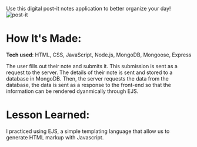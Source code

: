 Use this digital post-it notes application to better organize your day!
![post-it](https://user-images.githubusercontent.com/98935149/172019105-526ee65b-c256-4711-834a-9fc3f9caf937.jpg)


# <strong>How It's Made:</strong>
<strong>Tech used</strong>: HTML, CSS, JavaScript, Node.js, MongoDB, Mongoose, Express

The user fills out their note and submits it. This submission is sent as a request to the server. The details of their note is sent and stored to a database in MongoDB. Then, the server requests the data from the database, the data is sent as a response to the front-end so that the information can be rendered dyanmically through EJS.

# <strong>Lesson Learned:</strong>

 I practiced using EJS, a simple templating language that allow us to generate HTML markup with Javascript.
